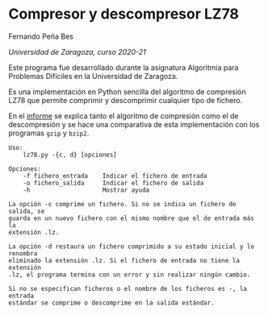 # Compresor y descompresor LZ78


Fernando Peña Bes

*Universidad de Zaragoza, curso 2020-21*

Este programa fue desarrollado durante la asignatura Algoritmia para Problemas Difíciles en la Universidad de Zaragoza.

Es una implementación en Python sencilla del algoritmo de compresión LZ78 que permite comprimir y descomprimir cualquier tipo de fichero.

En el [informe](informe-lz78.pdf) se explica tanto el algoritmo de compresión como el de descompresión y se hace una comparativa de esta implementación con los programas `gzip` y `bzip2`.

```
Uso:
    lz78.py -{c, d} [opciones]

Opciones:
    -f fichero_entrada    Indicar el fichero de entrada
    -o fichero_salida     Indicar el fichero de salida
    -h                    Mostrar ayuda

La opción -c comprime un fichero. Si no se indica un fichero de salida, se
guarda en un nuevo fichero con el mismo nombre que el de entrada más la
extensión .lz.

La opción -d restaura un fichero comprimido a su estado inicial y lo renombra
eliminado la extensión .lz. Si el fichero de entrada no tiene la extensión
.lz, el programa termina con un error y sin realizar ningún cambio.

Si no se especifican ficheros o el nombre de los ficheros es -, la entrada
estándar se comprime o descomprime en la salida estándar.
```

